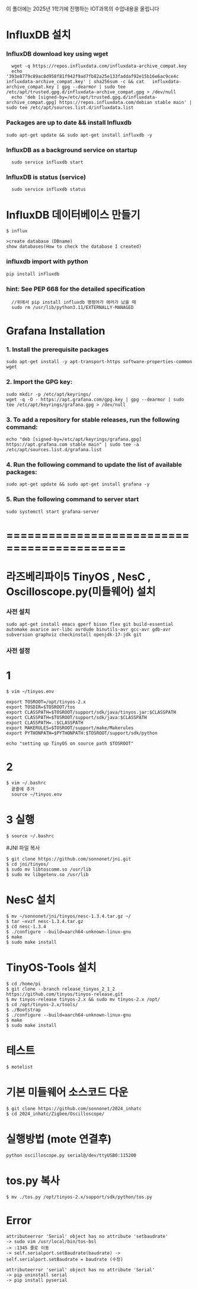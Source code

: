 이 폴더에는 2025년 1학기에 진행하는 IOT과목의 수업내용을 올립니다 

# InfluxDB 설치

### InfluxDB download key using wget
```
  wget -q https://repos.influxdata.com/influxdata-archive_compat.key
  echo '393e8779c89ac8d958f81f942f9ad7fb82a25e133faddaf92e15b16e6ac9ce4c influxdata-archive_compat.key' | sha256sum -c && cat   influxdata-archive_compat.key | gpg --dearmor | sudo tee /etc/apt/trusted.gpg.d/influxdata-archive_compat.gpg > /dev/null
  echo 'deb [signed-by=/etc/apt/trusted.gpg.d/influxdata-archive_compat.gpg] https://repos.influxdata.com/debian stable main' | sudo tee /etc/apt/sources.list.d/influxdata.list
```

### Packages are up to date && install Influxdb
 ```
 sudo apt-get update && sudo apt-get install influxdb -y
```
### InfluxDB as a background service on startup
```
  sudo service influxdb start
```
### InfluxDB is status (service)
```
  sudo service influxdb status
```
# InfluxDB 데이터베이스 만들기
```
$ influx

>create database (DBname)
show databases(How to check the database I created)
```

### influxdb import with python
```
pip install influxdb
```

### hint: See PEP 668 for the detailed specification 
```
  //위에서 pip install influxdb 명령어가 에러가 났을 때 
  sudo rm /usr/lib/python3.11/EXTERNALLY-MANAGED
```

# Grafana Installation
### 1. Install the prerequisite packages
```
sudo apt-get install -y apt-transport-https software-properties-common wget
```
### 2. Import the GPG key:
```
sudo mkdir -p /etc/apt/keyrings/
wget -q -O - https://apt.grafana.com/gpg.key | gpg --dearmor | sudo tee /etc/apt/keyrings/grafana.gpg > /dev/null
```
### 3. To add a repository for stable releases, run the following command:
```
echo "deb [signed-by=/etc/apt/keyrings/grafana.gpg] https://apt.grafana.com stable main" | sudo tee -a /etc/apt/sources.list.d/grafana.list
```
### 4. Run the following command to update the list of available packages:
```
sudo apt-get update && sudo apt-get install grafana -y
```
### 5. Run the following command to server start
```
sudo systemctl start grafana-server
```

# ===========================================

# 라즈베리파이5 TinyOS , NesC , Oscilloscope.py(미들웨어) 설치

### 사전 설치
```
sudo apt-get install emacs gperf bison flex git build-essential automake avarice avr-libc avrdude binutils-avr gcc-avr gdb-avr subversion graphviz checkinstall openjdk-17-jdk git
```
### 사전 설정
# 1
```
$ vim ~/tinyos.env

export TOSROOT=/opt/tinyos-2.x
export TOSDIR=$TOSROOT/tos
export CLASSPATH=$TOSROOT/support/sdk/java/tinyos.jar:$CLASSPATH
export CLASSPATH=$TOSROOT/support/sdk/java:$CLASSPATH
export CLASSPATH=.:$CLASSPATH
export MAKERULES=$TOSROOT/support/make/Makerules
export PYTHONPATH=$PYTHONPATH:$TOSROOT/support/sdk/python

echo "setting up TinyOS on source path $TOSROOT"
```
# 2
```
$ vim ~/.bashrc
  끝줄에 추가
  source ~/tinyos.env
```
# 3 실행
```
$ source ~/.bashrc
```
#JNI 파일 복사
```
$ git clone https://github.com/sonnonet/jni.git
$ cd jni/tinyos/
$ sudo mv libtoscomm.so /usr/lib
$ sudo mv libgetenv.so /usr/lib
```
# NesC 설치
```
$ mv ~/sonnonet/jni/tinyos/nesc-1.3.4.tar.gz ~/
$ tar –xvzf nesc-1.3.4.tar.gz
$ cd nesc-1.3.4
$ ./configure --build=aarch64-unknown-linux-gnu
$ make
$ sudo make install
```
# TinyOS-Tools 설치
```
$ cd /home/pi
$ git clone --branch release_tinyos_2_1_2 https://github.com/tinyos/tinyos-release.git
$ mv tinyos-release tinyos-2.x && sudo mv tinyos-2.x /opt/
$ cd /opt/tinyos-2.x/tools/
$ ./Bootstrap
$ ./configure --build=aarch64-unknown-linux-gnu
$ make
$ sudo make install
```
# 테스트
```
$ motelist
```

# 기본 미들웨어 소스코드 다운
```
$ git clone https://github.com/sonnonet/2024_inhatc
$ cd 2024_inhatc/Zigbee/Oscilloscope/
```
# 실행방법 (mote 연결후)
```
python oscilloscope.py serial@/dev/ttyUSB0:115200
```
# tos.py 복사
```
$ mv ./tos.py /opt/tinyos-2.x/support/sdk/python/tos.py
```
# Error
```
attributeerror 'Serial' object has no attribute 'setbaudrate'
-> sudo vim /usr/local/bin/tos-bsl
-> :1345 줄로 이동
-> self.serialport.setBaudrate(baudrate) -> self.serialport.setBaudrate = baudrate (수정)
```

```
attributeerror 'serial' object has no attribute 'Serial'
-> pip uninstall serial
-> pip install pyserial
```










